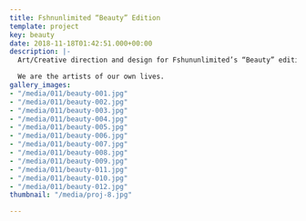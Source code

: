 ```yaml
---
title: Fshnunlimited “Beauty” Edition
template: project
key: beauty
date: 2018-11-18T01:42:51.000+00:00
description: |-
  Art/Creative direction and design for Fshununlimited’s “Beauty” edition. In this issue, we explore reality as a prism of perception – its beauty, possibility and magic a mirror to only our own and our desire to find it.

  We are the artists of our own lives.
gallery_images:
- "/media/011/beauty-001.jpg"
- "/media/011/beauty-002.jpg"
- "/media/011/beauty-003.jpg"
- "/media/011/beauty-004.jpg"
- "/media/011/beauty-005.jpg"
- "/media/011/beauty-006.jpg"
- "/media/011/beauty-007.jpg"
- "/media/011/beauty-008.jpg"
- "/media/011/beauty-009.jpg"
- "/media/011/beauty-011.jpg"
- "/media/011/beauty-010.jpg"
- "/media/011/beauty-012.jpg"
thumbnail: "/media/proj-8.jpg"

---
```

